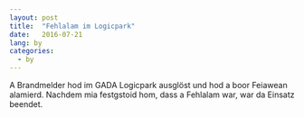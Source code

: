 ```yaml
---
layout: post
title:  "Fehlalam im Logicpark"
date:   2016-07-21
lang: by
categories:
  - by
---
```


A Brandmelder hod im GADA Logicpark ausglöst und hod a boor Feiawean alamierd. Nachdem mia festgstoid hom, dass a Fehlalam war, war da Einsatz beendet.

